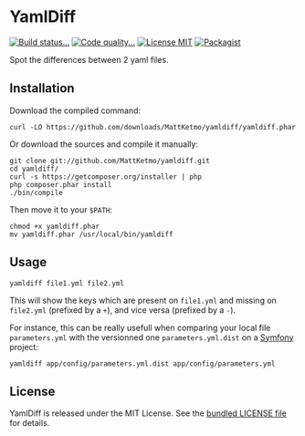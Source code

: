 # YamlDiff

[![Build status...](https://img.shields.io/travis/MattKetmo/yamldiff.svg?style=flat)](http://travis-ci.org/MattKetmo/yamldiff)
[![Code quality...](https://img.shields.io/scrutinizer/g/MattKetmo/yamldiff.svg?style=flat)](https://scrutinizer-ci.com/g/MattKetmo/yamldiff/)
[![License MIT](http://img.shields.io/badge/license-MIT-blue.svg?style=flat)](https://github.com/MattKetmo/yamldiff/blob/master/LICENSE)
[![Packagist](http://img.shields.io/github/tag/MattKetmo/yamldiff.svg?style=flat)](https://packagist.org/packages/mattketmo/email-checker)

Spot the differences between 2 yaml files.

## Installation

Download the compiled command:

```shell
curl -LO https://github.com/downloads/MattKetmo/yamldiff/yamldiff.phar
```

Or download the sources and compile it manually:

```shell
git clone git://github.com/MattKetmo/yamldiff.git
cd yamldiff/
curl -s https://getcomposer.org/installer | php
php composer.phar install
./bin/compile
```

Then move it to your `$PATH`:

```shell
chmod +x yamldiff.phar
mv yamldiff.phar /usr/local/bin/yamldiff
```

## Usage

```shell
yamldiff file1.yml file2.yml
```

This will show the keys which are present on `file1.yml` and missing on
`file2.yml` (prefixed by a `+`), and vice versa (prefixed by a `-`).

For instance, this can be really usefull when comparing your local file
`parameters.yml` with the versionned one `parameters.yml.dist` on
a [Symfony](http://symfony.com) project:

```shell
yamldiff app/config/parameters.yml.dist app/config/parameters.yml
```

## License

YamlDiff is released under the MIT License.
See the [bundled LICENSE file](LICENSE) for details.
